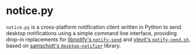 notice.py
=========

`notice.py` is a cross-platform notification client written in Python to send desktop notifications using a simple command line interface, providing drop-in replacements for [libnotify's `notify-send`](https://gitlab.gnome.org/GNOME/libnotify/) and [vlevit's `notify-send.sh`](https://github.com/vlevit/notify-send.sh), based on [samschott's `desktop-notifier`](https://github.com/samschott/desktop-notifier) library.
